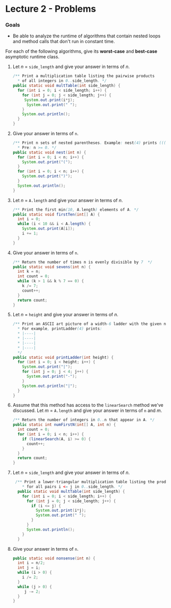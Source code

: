 # Lecture 2 - Problems

### Goals

* Be able to analyze the runtime of algorithms that contain nested loops and method calls that don't run in constant time.

For each of the following algorithms, give its **worst-case** and **best-case** asymptotic runtime class.

1. Let $n$ = `side_length` and give your answer in terms of $n$.

   ```java
   /** Print a multiplication table listing the pairwise products 
     * of all integers in 0..side_length. */ 
   public static void multTable(int side_length) {
     for (int i = 0; i < side_length; i++) {
       for (int j = 0; j < side_length; j++) {
       	System.out.print(i*j);
         System.out.print(" ");
       }
       System.out.println();
     }
   }
   ```

2. Give your answer in terms of `n`.

   ```java
   /** Print n sets of nested parentheses. Example: nest(4) prints (((()))) 
     * Pre: n >= 0. */ 
   public static void nest(int n) {
     for (int i = 0; i < n; i++) {
       System.out.print("(");
     }
     for (int i = 0; i < n; i++) {
       System.out.print(")");
     }
     System.out.println();
   }
   ```
   
3. Let $n$ = `A.length` and give your answer in terms of $n$.

   ```java
   /** Print the first min(10, A.length) elements of A. */ 
   public static void firstTen(int[] A) {
     int i = 0;
     while (i < 10 && i < A.length) {
       System.out.print(A[i]);
       i += 1;
     }
   }
   ```

4. Give your answer in terms of `n`.

   ```java
   /** Return the number of times n is evenly divisible by 7  */ 
   public static void sevens(int n) {
     int k = n;
     int count = 0;
     while (k > 1 && k % 7 == 0) {
       k /= 7;
       count++;
     }
     return count;
   }
   ```

5. Let $n$ = `height` and give your answer in terms of $n$.
   ```java
   /** Print an ASCII art picture of a width-6 ladder with the given number of rungs.
     * For example, printLadder(4) prints:
     * |----|
     * |----|
     * |----|
     * |----|
     */ 
   public static void printLadder(int height) {
     for (int i = 0; i < height; i++) {
       System.out.print("|");
       for (int j = 0; j < 4; j++) {
         System.out.print("-");
       }
       System.out.println("|");
     }
   }
   ```

6. Assume that this method has access to the `linearSearch` method we've discussed. Let $m$ = `A.length` and give your answer in terms of `n` and $m$. 

   ```java
   /** Return the number of integers in 0..n that appear in A. */
   public static int numFirstN(int[] A, int n) {
     int count = 0;
     for (int i = 0; i < n; i++) {
       if (linearSearch(A, i) >= 0) {
         count++;
       }
     }
     return count;
   }
   ```

7. Let $n$ = `side_length` and give your answer in terms of $n$.

   ```java
    /** Print a lower-triangular multiplication table listing the products i*j
       * for all pairs i <= j in 0..side_length. */ 
     public static void multTable(int side_length) {
       for (int i = 0; i < side_length; i++) {
         for (int j = 0; j < side_length; j++) {
           if (i <= j) {
             System.out.print(i*j);
             System.out.print(" ");
           }
         }
         System.out.println();
       }
     }
   ```

8. Give your answer in terms of `n`.

   ```java
   public static void nonsense(int n) {
     int i = n/2;
   	 int j = i;
   	 while (i > 0) {
   	   i /= 2;
     }
     while (j > 0) {
   		j -= 2;
     }
   }
   ```




